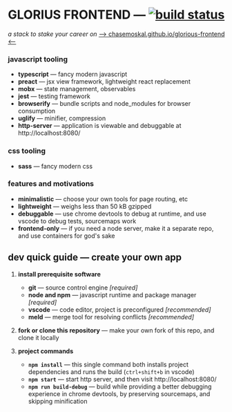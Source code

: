 
GLORIUS FRONTEND — [![build status](https://travis-ci.org/ChaseMoskal/glorious-frontend.svg?branch=master)](https://travis-ci.org/ChaseMoskal/glorious-frontend)
================

_a stack to stake your career on_ [⟶ chasemoskal.github.io/glorious-frontend ⟵](https://chasemoskal.github.io/glorious-frontend/)

### javascript tooling

- **typescript** — fancy modern javascript
- **preact** — jsx view framework, lightweight react replacement
- **mobx** — state management, observables
- **jest** — testing framework
- **browserify** — bundle scripts and node_modules for browser consumption
- **uglify** — minifier, compression
- **http-server** — application is viewable and debuggable at http://localhost:8080/

### css tooling

- **sass** — fancy modern css

### features and motivations

- **minimalistic** — choose your own tools for page routing, etc
- **lightweight** — weighs less than 50 kB gzipped
- **debuggable** — use chrome devtools to debug at runtime, and use vscode to debug tests, sourcemaps work
- **frontend-only** — if you need a node server, make it a separate repo, and use containers for god's sake

## dev quick guide — create your own app

1. **install prerequisite software**

	- **git** — source control engine *[required]*
	- **node and npm** — javascript runtime and package manager *[required]*
	- **vscode** — code editor, project is preconfigured *[recommended]*
	- **meld** — merge tool for resolving conflicts *[recommended]*

2. **fork or clone this repository** — make your own fork of this repo, and clone it locally

3. **project commands**

	- **`npm install`** — this single command both installs project dependencies and runs the build (`ctrl+shift+b` in vscode)
	- **`npm start`** — start http server, and then visit http://localhost:8080/
	- **`npm run build-debug`** — build while providing a better debugging experience in chrome devtools, by preserving sourcemaps, and skipping minification
